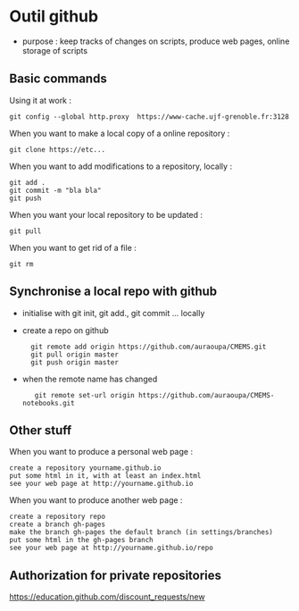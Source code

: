 # Outil github #

  * purpose : keep tracks of changes on scripts, produce web pages, online storage of scripts

## Basic commands ##

Using it at work :

    git config --global http.proxy  https://www-cache.ujf-grenoble.fr:3128

When you want to make a local copy of a online repository :

    git clone https://etc...

When you want to add modifications to a repository, locally :

    git add .
    git commit -m "bla bla"
    git push
 
When you want your local repository to be updated :

    git pull

When you want to get rid of a file :

    git rm
    
## Synchronise a local repo with github

 * initialise with git init, git add., git commit ... locally
 * create a repo on github
 
         git remote add origin https://github.com/auraoupa/CMEMS.git 
         git pull origin master 
         git push origin master
         
 * when the remote name has changed
       
          git remote set-url origin https://github.com/auraoupa/CMEMS-notebooks.git
    
     
## Other stuff ##

When you want to produce a personal web page :

    create a repository yourname.github.io
    put some html in it, with at least an index.html
    see your web page at http://yourname.github.io
 
When you want to produce another web page :

    create a repository repo
    create a branch gh-pages
    make the branch gh-pages the default branch (in settings/branches)
    put some html in the gh-pages branch
    see your web page at http://yourname.github.io/repo


## Authorization for private repositories

 https://education.github.com/discount_requests/new
